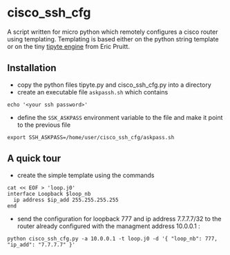 # cisco_ssh_cfg

A script written for micro python which remotely configures a cisco router using templating.
Templating is based either on the python string template or on the tiny [tipyte engine](https://github.com/ericpruitt/tipyte) from Eric Pruitt.

## Installation

- copy the python files tipyte.py and cisco_ssh_cfg.py into a directory
- create an executable file `askpassh.sh` which contains
```
echo '<your ssh password>'
```
- define the `SSK_ASKPASS` environment variable to the file and make it point to the previous file
```
export SSH_ASKPASS=/home/user/cisco_ssh_cfg/askpass.sh
```

## A quick tour

- create the simple template using the commands 
```
cat << EOF > 'loop.j0'
interface Loopback $loop_nb
  ip address $ip_add 255.255.255.255
end
```
- send the configuration for loopback 777 and ip address 7.7.7.7/32 to the router already configured with the managment address 10.0.0.1 :
```
python cisco_ssh_cfg.py -a 10.0.0.1 -t loop.j0 -d '{ "loop_nb": 777, "ip_add": "7.7.7.7" }'
```


